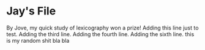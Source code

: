 # Jay's File
By Jove, my quick study of lexicography won a prize!
Adding this line just to test.
Adding the third line.
Adding the fourth line.
Adding the sixth line.
this is my random shit
bla bla